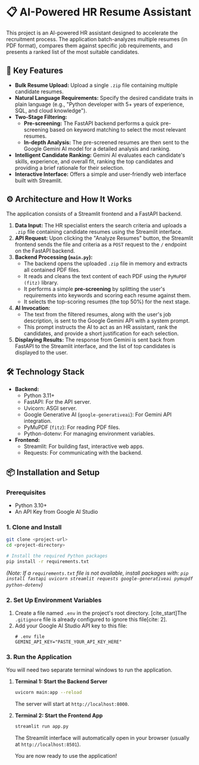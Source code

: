 # 📋 AI-Powered HR Resume Assistant

This project is an AI-powered HR assistant designed to accelerate the recruitment process. The application batch-analyzes multiple resumes (in PDF format), compares them against specific job requirements, and presents a ranked list of the most suitable candidates.

## 🚀 Key Features

* **Bulk Resume Upload:** Upload a single `.zip` file containing multiple candidate resumes.
* **Natural Language Requirements:** Specify the desired candidate traits in plain language (e.g., "Python developer with 5+ years of experience, SQL, and cloud knowledge").
* **Two-Stage Filtering:**
    * **Pre-screening:** The FastAPI backend performs a quick pre-screening based on keyword matching to select the most relevant resumes.
    * **In-depth Analysis:** The pre-screened resumes are then sent to the Google Gemini AI model for a detailed analysis and ranking.
* **Intelligent Candidate Ranking:** Gemini AI evaluates each candidate's skills, experience, and overall fit, ranking the top candidates and providing a brief rationale for their selection.
* **Interactive Interface:** Offers a simple and user-friendly web interface built with Streamlit.

## ⚙️ Architecture and How It Works

The application consists of a Streamlit frontend and a FastAPI backend.

1.  **Data Input:** The HR specialist enters the search criteria and uploads a `.zip` file containing candidate resumes using the Streamlit interface.
2.  **API Request:** Upon clicking the "Analyze Resumes" button, the Streamlit frontend sends the file and criteria as a `POST` request to the `/` endpoint on the FastAPI backend.
3.  **Backend Processing (`main.py`):**
    * The backend opens the uploaded `.zip` file in memory and extracts all contained PDF files.
    * It reads and cleans the text content of each PDF using the `PyMuPDF (fitz)` library.
    * It performs a simple **pre-screening** by splitting the user's requirements into keywords and scoring each resume against them.
    * It selects the top-scoring resumes (the top 50%) for the next stage.
4.  **AI Invocation:**
    * The text from the filtered resumes, along with the user's job description, is sent to the Google Gemini API with a system prompt.
    * This prompt instructs the AI to act as an HR assistant, rank the candidates, and provide a short justification for each selection.
5.  **Displaying Results:** The response from Gemini is sent back from FastAPI to the Streamlit interface, and the list of top candidates is displayed to the user.

## 🛠️ Technology Stack

* **Backend:**
    * Python 3.11+
    * FastAPI: For the API server.
    * Uvicorn: ASGI server.
    * Google Generative AI (`google-generativeai`): For Gemini API integration.
    * PyMuPDF (`fitz`): For reading PDF files.
    * Python-dotenv: For managing environment variables.
* **Frontend:**
    * Streamlit: For building fast, interactive web apps.
    * Requests: For communicating with the backend.

## 📦 Installation and Setup

### Prerequisites

* Python 3.10+
* An API Key from Google AI Studio

### 1. Clone and Install

```bash
git clone <project-url>
cd <project-directory>

# Install the required Python packages
pip install -r requirements.txt
```

*(Note: If a `requirements.txt` file is not available, install packages with: `pip install fastapi uvicorn streamlit requests google-generativeai pymupdf python-dotenv`)*

### 2\. Set Up Environment Variables

1.  Create a file named `.env` in the project's root directory. [cite\_start]The `.gitignore` file is already configured to ignore this file[cite: 2].
2.  Add your Google AI Studio API key to this file:
    ```   
    # .env file
    GEMINI_API_KEY="PASTE_YOUR_API_KEY_HERE"
    ```

### 3\. Run the Application

You will need two separate terminal windows to run the application.

1.  **Terminal 1: Start the Backend Server**

    ```bash
    uvicorn main:app --reload
    ```

    The server will start at `http://localhost:8000`.

2.  **Terminal 2: Start the Frontend App**

    ```bash
    streamlit run app.py
    ```

    The Streamlit interface will automatically open in your browser (usually at `http://localhost:8501`).

    You are now ready to use the application\!
